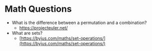 # Math Questions

- What is the difference between a permutation and a combination?
  - https://projecteuler.net/ 
- What are sets? 
  - [https://byjus.com/maths/set-operations/](https://byjus.com/maths/set-operations/)